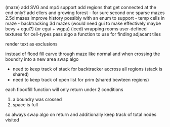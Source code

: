 (maze)
add SVG and mp4 support
add regions that get connected at the end only?
add ellers and growing forest - for sure second one
sparse mazes
2.5d mazes
improve history possibly with an enum to support
    - temp cells in maze
    - backtracking
3d mazes (would need gui to make effectively maybe bevy + egui?) (or egui + wgpu) (iced)
wrapping rooms
user-defined textures for cell-types
pass algo a function to use for finding adjacant tiles

render text as exclusions


instead of flood fill
carve through maze like normal and when crossing the boundry into a new area swap algo
- need to keep track of stack for backtracker accross all regions (stack is shared)
- need to keep track of open list for prim (shared bewteen regions)

each floodfill function will only return under 2 conditions
1. a boundry was crossed
2. space is full

so always swap algo on return and additionally keep track of total nodes visited
